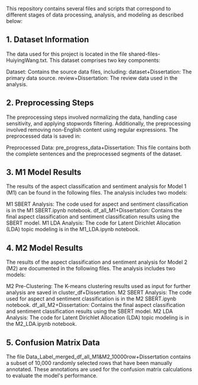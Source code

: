 This repository contains several files and scripts that correspond to different stages of data processing, analysis, and modeling as described below:

## 1. Dataset Information
The data used for this project is located in the file shared-files-HuiyingWang.txt. This dataset comprises two key components:

Dataset: Contains the source data files, including:
dataset+Dissertation: The primary data source.
review+Dissertation: The review data used in the analysis.

## 2. Preprocessing Steps
The preprocessing steps involved normalizing the data, handling case sensitivity, and applying stopwords filtering. Additionally, the preprocessing involved removing non-English content using regular expressions. The preprocessed data is saved in:

Preprocessed Data:
pre_progress_data+Dissertation: This file contains both the complete sentences and the preprocessed segments of the dataset.

## 3. M1 Model Results
The results of the aspect classification and sentiment analysis for Model 1 (M1) can be found in the following files. The analysis includes two models:

M1 SBERT Analysis: The code used for aspect and sentiment classification is in the M1 SBERT.ipynb notebook.
df_all_M1+Dissertation: Contains the final aspect classification and sentiment classification results using the SBERT model.
M1 LDA Analysis: The code for Latent Dirichlet Allocation (LDA) topic modeling is in the M1_LDA.ipynb notebook.

## 4. M2 Model Results
The results of the aspect classification and sentiment analysis for Model 2 (M2) are documented in the following files. The analysis includes two models:

M2 Pre-Clustering: The K-means clustering results used as input for further analysis are saved in cluster_df+Dissertation.
M2 SBERT Analysis: The code used for aspect and sentiment classification is in the M2 SBERT.ipynb notebook.
df_all_M2+Dissertation: Contains the final aspect classification and sentiment classification results using the SBERT model.
M2 LDA Analysis: The code for Latent Dirichlet Allocation (LDA) topic modeling is in the M2_LDA.ipynb notebook.

## 5. Confusion Matrix Data
The file Data_Label_merged_df_all_M1&M2_10000row+Dissertation contains a subset of 10,000 randomly selected rows that have been manually annotated. These annotations are used for the confusion matrix calculations to evaluate the model's performance.

